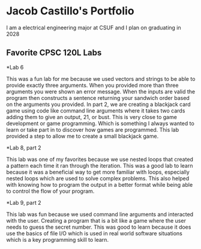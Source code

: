 
# Jacob Castillo's Portfolio 

I am a electrical engineering major at CSUF and I plan on graduating in 2028

## Favorite CPSC 120L Labs 

*Lab 6

This was a fun lab for me because we used vectors and strings to be able to provide exactly three arguments. When you provided more than three arguments you were shown an error message. When the inputs are valid the program then constructs a sentence returning your sandwich order based on the arguments you provided. In part 2, we are creating a blackjack card game using code like command line arguments where it takes two cards adding them to give an output, 21, or bust. This is very close to game development or game programming. Which is something I always wanted to learn or take part in to discover how games are programmed. This lab provided a step to allow me to create a small blackjack game. 

*Lab 8, part 2

This lab was one of my favorites because we use nested loops that created a pattern each time it ran through the iteration. This was a good lab to learn because it was a beneficial way to get more familiar with loops, especially nested loops which are used to solve complex problems. This also helped with knowing how to program the output in a better format while being able to control the flow of your program. 

*Lab 9, part 2

This lab was fun because we used command line arguments and interacted with the user. Creating a program that is a bit like a game where the user needs to guess the secret number. This was good to learn because it does use the basics of file I/O which is used in real world software situations which is a key programming skill to learn. 
